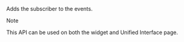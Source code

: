 Adds the subscriber to the events. 

> [!Note]
> This API can be used on both the widget and Unified Interface page.
